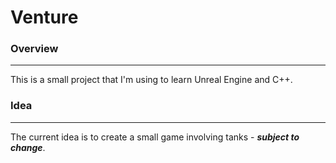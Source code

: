 # Venture

### Overview
***
This is a small project that I'm using to learn Unreal Engine and C++.

### Idea
***
The current idea is to create a small game involving tanks - _**subject to change**_.